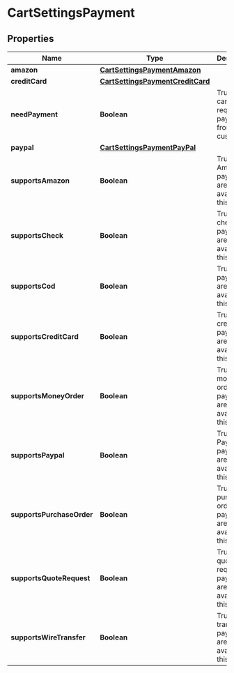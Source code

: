 
# CartSettingsPayment

## Properties
Name | Type | Description | Notes
------------ | ------------- | ------------- | -------------
**amazon** | [**CartSettingsPaymentAmazon**](CartSettingsPaymentAmazon.md) |  |  [optional]
**creditCard** | [**CartSettingsPaymentCreditCard**](CartSettingsPaymentCreditCard.md) |  |  [optional]
**needPayment** | **Boolean** | True if this card requires a payment from the customer |  [optional]
**paypal** | [**CartSettingsPaymentPayPal**](CartSettingsPaymentPayPal.md) |  |  [optional]
**supportsAmazon** | **Boolean** | True if Amazon payments are available on this order |  [optional]
**supportsCheck** | **Boolean** | True if check payments are available on this order |  [optional]
**supportsCod** | **Boolean** | True if COD payments are available on this order |  [optional]
**supportsCreditCard** | **Boolean** | True if credit card payments are available on this order |  [optional]
**supportsMoneyOrder** | **Boolean** | True if money order payments are available on this order |  [optional]
**supportsPaypal** | **Boolean** | True if PayPal payments are available on this order |  [optional]
**supportsPurchaseOrder** | **Boolean** | True if purchase order payments are available on this order |  [optional]
**supportsQuoteRequest** | **Boolean** | True if quote requests payments are available on this order |  [optional]
**supportsWireTransfer** | **Boolean** | True if wire transfer payments are available on this order |  [optional]



